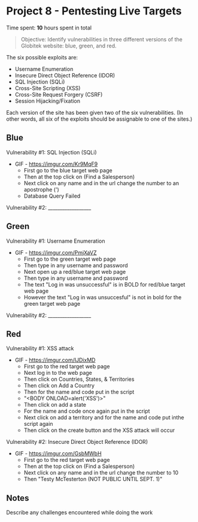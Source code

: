 # Project 8 - Pentesting Live Targets

Time spent: **10** hours spent in total

> Objective: Identify vulnerabilities in three different versions of the Globitek website: blue, green, and red.

The six possible exploits are:
* Username Enumeration
* Insecure Direct Object Reference (IDOR)
* SQL Injection (SQLi)
* Cross-Site Scripting (XSS)
* Cross-Site Request Forgery (CSRF)
* Session Hijacking/Fixation

Each version of the site has been given two of the six vulnerabilities. (In other words, all six of the exploits should be assignable to one of the sites.)

## Blue

Vulnerability #1: SQL Injection (SQLi)
  - GIF - https://imgur.com/Kr9MqF9
    - First go to the blue target web page
    - Then at the top click on (Find a Salesperson)
    - Next click on any name and in the url change the number to an apostrophe (')
    - Database Query Failed

Vulnerability #2: __________________


## Green

Vulnerability #1: Username Enumeration

  - GIF - https://imgur.com/PmjXaVZ
    - First go to the green target web page
    - Then type in any username and password
    - Next open up a red/blue target web page
    - Then type in any username and password
    - The text "Log in was unsuccessful" is in BOLD for red/blue target web page
    - However the text "Log in was unsuccesful" is not in bold for the green target web page

Vulnerability #2: __________________


## Red

Vulnerability #1: XSS attack

  - GIF - https://imgur.com/IJDixMD
    - First go to the red target web page
    - Next log in to the web page
    - Then click on Countries, States, & Territories
    - Then click on Add a Country
    - Then for the name and code put in the script
    - "<BODY ONLOAD=alert('XSS')>"
    - Then click on add a state
    - For the name and code once again put in the script
    - Next click on add a territory and for the name and code put inthe script again
    - Then click on the create button and the XSS attack will occur

Vulnerability #2: Insecure Direct Object Reference (IDOR)
  - GIF - https://imgur.com/GsbMWbH
    - First go to the red target web page
    - Then at the top click on (Find a Salesperson)
    - Next click on any name and in the url change the number to 10
    - Then "Testy McTesterton (NOT PUBLIC UNTIL SEPT. 1)"


## Notes

Describe any challenges encountered while doing the work
